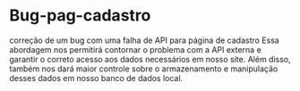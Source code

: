 # Bug-pag-cadastro
correção de um bug com uma falha de API para página de cadastro
Essa abordagem nos permitirá contornar o problema com a API externa e garantir o correto acesso aos dados necessários em nosso site. Além disso, também nos dará maior controle sobre o armazenamento e manipulação desses dados em nosso banco de dados local. 
